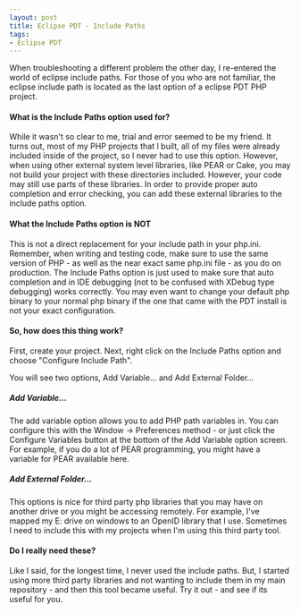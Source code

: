 ```yaml
---
layout: post
title: Eclipse PDT - Include Paths
tags:
- Eclipse PDT
---
```


When troubleshooting a different problem the other day, I re-entered the world of eclipse include paths.  For those of you who are not familiar, the eclipse include path is located as the last option of a eclipse PDT PHP project.

#### What is the Include Paths option used for?


While it wasn't so clear to me, trial and error seemed to be my friend.  It turns out, most of my PHP projects that I built, all of my files were already included inside of the project, so I never had to use this option.  However, when using other external system level libraries, like PEAR or Cake, you may not build your project with these directories included.  However, your code may still use parts of these libraries.  In order to provide proper auto completion and error checking, you can add these external libraries to the include paths option.


#### What the Include Paths option is NOT


This is not a direct replacement for your include path in your php.ini.  Remember, when writing and testing code, make sure to use the same version of PHP - as well as the near exact same php.ini file - as you do on production.  The Include Paths option is just used to make sure that auto completion and in IDE debugging (not to be confused with XDebug type debugging) works correctly.  You may even want to change your default php binary to your normal php binary if the one that came with the PDT install is not your exact configuration.


#### So, how does this thing work?


First, create your project.  Next, right click on the Include Paths option and choose "Configure Include Path".

You will see two options, Add Variable... and Add External Folder...

##### Add Variable...

The add variable option allows you to add PHP path variables in.  You can configure this with the Window -> Preferences method - or just click the Configure Variables button at the bottom of the Add Variable option screen.  For example, if you do a lot of PEAR programming, you might have a variable for PEAR available here.

##### Add External Folder...

This options is nice for third party php libraries that you may have on another drive or you might be accessing remotely.  For example, I've mapped my E: drive on windows to an OpenID library that I use.  Sometimes I need to include this with my projects when I'm using this third party tool.


#### Do I really need these?


Like I said, for the longest time, I never used the include paths.  But, I started using more third party libraries and not wanting to include them in my main repository - and then this tool became useful.  Try it out - and see if its useful for you.

